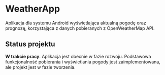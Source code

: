 # WeatherApp

Aplikacja dla systemu Android wyświetlająca aktualną pogodę oraz prognozę, korzystająca z danych pobieranych z OpenWeatherMap API.

## Status projektu

**W trakcie pracy**. Aplikacja jest obecnie w fazie rozwoju. Podstawowa funkcjonalność pobierania i wyświetlania pogody jest zaimplementowana, ale projekt jest w fazie tworzenia.
